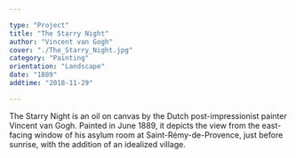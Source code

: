 ```yaml
---

type: "Project"
title: "The Starry Night"
author: "Vincent van Gogh"
cover: "./The_Starry_Night.jpg"
category: "Painting"
orientation: "Landscape"
date: "1889"
addtime: "2018-11-29"

---
```


The Starry Night is an oil on canvas by the Dutch post-impressionist painter Vincent van Gogh. Painted in June 1889, it depicts the view from the east-facing window of his asylum room at Saint-Rémy-de-Provence, just before sunrise, with the addition of an idealized village.
